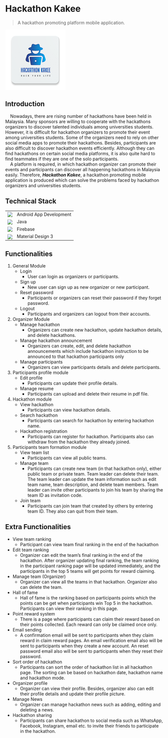 # Hackathon Kakee

> A hackathon promoting platform mobile application.

![picture](https://github.com/jacktzy/hackathonkakee/blob/master/app/src/debug/res/mipmap-xxxhdpi/app_icon.png)

## Introduction

&nbsp;&nbsp;&nbsp;&nbsp;Nowadays, there are rising number of hackathons have been held in Malaysia. Many sponsors are willing to cooperate with the hackathons organizers to discover talented individuals among universities students. However, it is difficult for hackathon organizers to promote their event among universities students. Some of the organizers need to rely on other social media apps to promote their hackathons. Besides, participants are also difficult to discover hackathon events efficiently. Although they can find hackathons on certain social media platforms, it is also quite hard to find teammates if they are one of the solo participants.<br />
&nbsp;&nbsp;&nbsp;&nbsp;A platform is required, in which hackathon organizer can promote their events and participants can discover all happening hackathons in Malaysia easily. Therefore, ***Hackathon Kakee***, a hackathon promoting mobile application is produced which can solve the problems faced by hackathon organizers and universities students.

## Technical Stack

<table>
<tr>
<td><img src="https://source.android.com/static/docs/setup/images/Android_symbol_green_RGB.png" align="center" width="100" ></td>
<td>Android App Development </td>
</tr>
<tr>
<td><img src="https://www.gcreddy.com/wp-content/uploads/2021/05/Java-Programming-Language.png" align="center" width="100" ></td>
<td>Java</td>
</tr>
<tr>
<td><img src="https://upload.wikimedia.org/wikipedia/commons/b/bd/Firebase_Logo.png" align="center" width="120" ></td>
<td>Firebase</td>
</tr>
<tr>
<td><img src="https://upload.wikimedia.org/wikipedia/commons/thumb/c/c7/Google_Material_Design_Logo.svg/1024px-Google_Material_Design_Logo.svg.png" align="center" width="65" ></td>
<td>Material Design 3</td>
</tr>
</table>

## Functionalities

1. General Module
   - Login
     - User can login as organizers or participants.
   - Sign up
     - New user can sign up as new organizer or new participant.
   - Reset password
     - Participants or organizers can reset their password if they forget password.
   - Logout
     - Participants and organizers can logout from their accounts.
2. Organizer Module
   - Manage hackathon
     - Organizers can create new hackathon, update hackathon details, and delete hackathons.
   - Manage hackathon announcement
     - Organizers can create, edit, and delete hackathon announcements which include hackathon instruction to be announced to that hackathon participants only
   - Manage participants
     - Organizers can view participants details and delete participants.
3. Participants profile module
   - Edit profile
     - Participants can update their profile details.
   - Manage resume
     - Participants can upload and delete their resume in pdf file.
4. Hackathon module
   - View hackathon
     - Participants can view hackathon details.
   - Search hackathon
     - Participants can search for hackathon by entering hackathon name.
   - Hackathon registration
     - Participants can register for hackathon. Participants also can withdraw from the hackathon they already joined.
5. Participants team formation module
   - View team list
     - Participants can view all public teams.
   - Manage team
     - Participants can create new team (in that hackathon only), either public team or private team. Team leader can delete their team. The team leader can update the team information such as edit team name, team description, and delete team members. Team leader can invite other participants to join his team by sharing the team ID as invitation code.
   - Join team
     - Participants can join team that created by others by entering team ID. They also can quit from their team.
 
## Extra Functionalities

- View team ranking
  - Participant can view team final ranking in the end of the hackathon
- Edit team ranking
  - Organizer can edit the team’s final ranking in the end of the hackathon. After organizer updating final ranking, the team ranking in the participant ranking page will be updated immediately, and the participants in the top 5 teams will get points for reward claiming.
- Manage team (Organizer)
  - Organizer can view all the teams in that hackathon. Organizer also can delete the team.
- Hall of fame
  - Hall of fame is the ranking based on participants points which the points can be get when participants win Top 5 in the hackathon. Participants can view their ranking in this page.
- Point reward system
  - There is a page where participants can claim their reward based on their points collected. Each reward can only be claimed once only.
- Email sending
  - A confirmation email will be sent to participants when they claim reward in claim reward pages.
An email verification email also will be sent to participants when they create a new account.
An reset password email also will be sent to participants when they reset their password.
- Sort order of hackathon
  - Participants can sort the order of hackathon list in all hackathon page. The sorting can be based on hackathon date, hackathon name and hackathon mode.
- Organizer profile
  - Organizer can view their profile. Besides, organizer also can edit their profile details and update their profile picture.
- Manage News
  - Organizer can manage hackathon news such as adding, editing and deleting a news.
- Hackathon sharing
  - Participants can share hackathon to social media such as WhatsApp, Facebook, Instagram, email etc. to invite their friends to participate in the hackathon.
